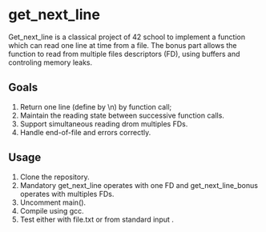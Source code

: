 # get_next_line

Get_next_line is a classical project of 42 school to implement a function which can read one line at time from a file. The bonus part allows the function to read from multiple files descriptors (FD), using buffers and controling memory leaks.

## Goals
1. Return one line (define by \n) by function call;
2. Maintain the reading state between successive function calls.
3. Support simultaneous reading drom multiples FDs.
4. Handle end-of-file and errors correctly.

## Usage
1. Clone the repository.
2. Mandatory get_next_line operates with one FD and get_next_line_bonus operates with multiples FDs.
3. Uncomment main().
4. Compile using gcc.
5. Test either with file.txt or from standard input .
